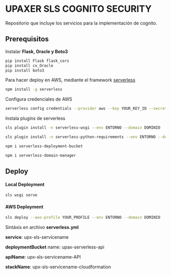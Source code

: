 # UPAXER SLS COGNITO SECURITY

Repositorio que incluye los servicios para la implementación de cognito.

## Prerequisitos

Instalar **Flask, Oracle y Boto3**

```bash
pip install Flask flask_cors
pip install cx_Oracle
pip install boto3
```

Para hacer deploy en AWS, mediante el framework [serverless](https://serverless.com/)

```bash
npm install -g serverless
```

Configura credenciales de AWS

```bash
serverless config credentials --provider aws --key YOUR_KEY_ID --secret YOUR_SECRET_KEY --profile PROFILE
```

Instala plugins de serverless

```bash
sls plugin install -n serverless-wsgi --env ENTORNO --domain DOMINIO

sls plugin install -n serverless-python-requirements --env ENTORNO --domain DOMINIO

npm i serverless-deployment-bucket

npm i serverless-domain-manager
```

## Deploy

#### Local Deployment
```bash
sls wsgi serve
```

#### AWS Deployment
```bash
sls deploy --aws-profile YOUR_PROFILE --env ENTORNO --domain DOMINIO
```

Sintáxis en archivo **serverless.yml**

**service**: upx-sls-servicename

**deploymentBucket** name: upax-serverless-api

**apiName**: upx-sls-servicename-API

**stackName**: upx-sls-servicename-cloudformation  
